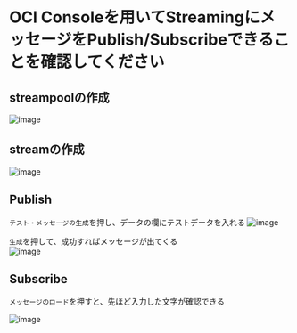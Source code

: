 # OCI Consoleを用いてStreamingにメッセージをPublish/Subscribeできることを確認してください

## streampoolの作成
![image](https://github.com/sh-sho/cn_study_tutor_repository/assets/140580748/742b9059-39de-4cc2-9cb0-17146ea7715a)


## streamの作成
![image](https://github.com/sh-sho/cn_study_tutor_repository/assets/140580748/19eb1648-2fa0-4a0d-8de0-fe8edc123e89)

## Publish
`テスト・メッセージの生成`を押し、データの欄にテストデータを入れる
![image](https://github.com/sh-sho/cn_study_tutor_repository/assets/140580748/6b82cb8a-41af-4c90-a5ba-d3463f3d2ed1)

`生成`を押して、成功すればメッセージが出てくる<br>
![image](https://github.com/sh-sho/cn_study_tutor_repository/assets/140580748/d5be95e1-d24e-4ea5-acd1-cb0916662337)

## Subscribe

`メッセージのロード`を押すと、先ほど入力した文字が確認できる

![image](https://github.com/sh-sho/cn_study_tutor_repository/assets/140580748/8b10439f-49fc-4dd7-a5dc-16c1f5752600)
